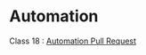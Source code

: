 # Automation

Class 18 : [Automation Pull Request](https://github.com/Mohammad-Abdul-Ghafour/Automation/pull/1)